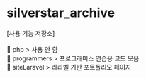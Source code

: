 # silverstar_archive
[사용 기능 저장소]<br>
<br>
:file_folder: php > 사용 안 함<br>
:file_folder: programmers > 프로그래머스 연습용 코드 모음<br>
:file_folder: siteLaravel > 라라벨 기반 포트폴리오 페이지<br>